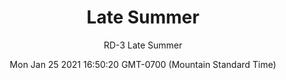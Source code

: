 ---
category: "wall_covering"
date: "Mon Jan 25 2021 16:50:20 GMT-0700 (Mountain Standard Time)"
description: "null"
designer: "Rachel Dein"
href: "https://www.areaenvironments.com/rachel-dein"
image_primary: "./img/RD_Late+Summer_Art.jpg"
image_secondary: "./img/RD_LateSummer_Interior.jpg"
image_thumb: "./img/Rachel+Dein.png"
manufacturer: "Area Environments"
slug: "/manufacturers/area_environments/wall_covering/late_summer"
subtitle: "RD-3 Late Summer"
tags:
  - "area_environments"
  - "wall_covering"
title: "Late Summer"
---